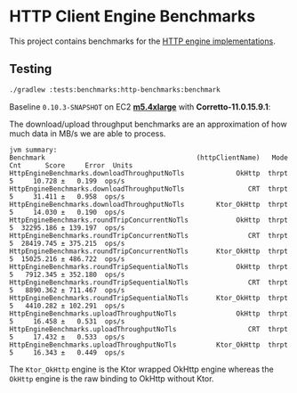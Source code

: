 # HTTP Client Engine Benchmarks

This project contains benchmarks for the [HTTP engine implementations](../../../runtime/protocol/http-client-engines).

## Testing

```sh
./gradlew :tests:benchmarks:http-benchmarks:benchmark
```

Baseline `0.10.3-SNAPSHOT` on EC2 **[m5.4xlarge](https://aws.amazon.com/ec2/instance-types/m5/)** with **Corretto-11.0.15.9.1**:

The download/upload throughput benchmarks are an approximation of how much data in MB/s we are able to process.

```
jvm summary:
Benchmark                                      (httpClientName)   Mode  Cnt      Score     Error  Units
HttpEngineBenchmarks.downloadThroughputNoTls             OkHttp  thrpt    5     10.728 ±   0.199  ops/s
HttpEngineBenchmarks.downloadThroughputNoTls                CRT  thrpt    5     31.411 ±   0.958  ops/s
HttpEngineBenchmarks.downloadThroughputNoTls        Ktor_OkHttp  thrpt    5     14.030 ±   0.190  ops/s
HttpEngineBenchmarks.roundTripConcurrentNoTls            OkHttp  thrpt    5  32295.186 ± 139.197  ops/s
HttpEngineBenchmarks.roundTripConcurrentNoTls               CRT  thrpt    5  28419.745 ± 375.215  ops/s
HttpEngineBenchmarks.roundTripConcurrentNoTls       Ktor_OkHttp  thrpt    5  15025.216 ± 486.722  ops/s
HttpEngineBenchmarks.roundTripSequentialNoTls            OkHttp  thrpt    5   7912.345 ± 352.180  ops/s
HttpEngineBenchmarks.roundTripSequentialNoTls               CRT  thrpt    5   8890.362 ± 711.467  ops/s
HttpEngineBenchmarks.roundTripSequentialNoTls       Ktor_OkHttp  thrpt    5   4410.282 ± 102.291  ops/s
HttpEngineBenchmarks.uploadThroughputNoTls               OkHttp  thrpt    5     16.458 ±   0.531  ops/s
HttpEngineBenchmarks.uploadThroughputNoTls                  CRT  thrpt    5     17.432 ±   0.533  ops/s
HttpEngineBenchmarks.uploadThroughputNoTls          Ktor_OkHttp  thrpt    5     16.343 ±   0.449  ops/s
```

The `Ktor_OkHttp` engine is the Ktor wrapped OkHttp engine whereas the `OkHttp` engine is the raw binding to OkHttp
without Ktor.